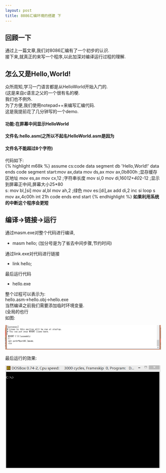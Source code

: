 ```yaml
---
layout: post
title: 8086汇编环境的搭建 下 
---
```

## 回顾一下
通过上一篇文章,我们对8086汇编有了一个初步的认识.  
接下来,就真正的来写一个程序,以此加深对编译运行过程的理解.  
## 怎么又是Hello,World!
众所周知,学习一门语言都是从HelloWorld开始入门的.  
(这是来自c语言之父的一个很有名的梗.  
我们也不例外.  
为了方便,我们使用notepad++来编写汇编代码.  
这是我提前花了几分钟写的一个demo.  
#### 功能:在屏幕中间显示HelloWorld
#### 文件名:hello.asm(之所以不起名HelloWorld.asm是因为  
#### 文件名不能超过8个字符)  
代码如下:  
{% highlight m68k %}
assume cs:code 
data segment
	db 'Hello,World!'
data ends
code segment
start:mov ax,data
      mov ds,ax
      mov ax,0b800h ;显存缓存区地址
      mov es,ax
      mov cx,12 ;字符串长度
      mov si,0
      mov di,160*12+40*2-12 ;显示到屏幕正中间,屏幕大小25*80		
s:    mov bl,[si]
      mov al,bl
      mov ah,2 ;绿色
      mov es:[di],ax
      add di,2
      inc si
      loop s
      mov ax,4c00h
      int 21h
code ends
end start
{% endhighlight %}
**如果利用系统的中断这个程序会更短**  
## 编译->链接->运行
通过masm.exe对整个代码进行编译,  
* masm hello;  (加分号是为了省去中间步骤,节约时间)  

通过link.exe对代码进行链接   
* link hello;  

最后运行代码  
* hello.exe   

整个过程可以表示为:  
hello.asm->hello.obj->hello.exe   
当然编译之前我们需要添加临时环境变量.  
(全局的也行  
如图:  

![图片](/images/options_2.PNG)

最后运行的效果:  

![gif](/images/result.gif)

